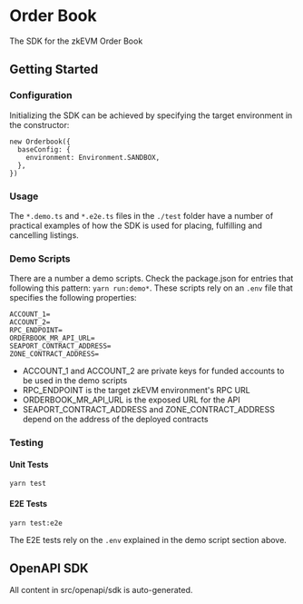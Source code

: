 # Order Book

The SDK for the zkEVM Order Book

## Getting Started

### Configuration

Initializing the SDK can be achieved by specifying the target environment in the constructor:

```
new Orderbook({
  baseConfig: {
    environment: Environment.SANDBOX,
  },
})
```

### Usage

The `*.demo.ts` and `*.e2e.ts` files in the `./test` folder have a number of practical examples of how the SDK is used for placing, fulfilling and cancelling listings.

### Demo Scripts

There are a number a demo scripts. Check the package.json for entries that following this pattern: `yarn run:demo*`. These scripts rely on an `.env` file that specifies the following properties:

```
ACCOUNT_1=
ACCOUNT_2=
RPC_ENDPOINT=
ORDERBOOK_MR_API_URL=
SEAPORT_CONTRACT_ADDRESS=
ZONE_CONTRACT_ADDRESS=
```

* ACCOUNT_1 and ACCOUNT_2 are private keys for funded accounts to be used in the demo scripts
* RPC_ENDPOINT is the target zkEVM environment's RPC URL
* ORDERBOOK_MR_API_URL is the exposed URL for the API
* SEAPORT_CONTRACT_ADDRESS and ZONE_CONTRACT_ADDRESS depend on the address of the deployed contracts

### Testing
#### Unit Tests

`yarn test`

#### E2E Tests

`yarn test:e2e`

The E2E tests rely on the `.env` explained in the demo script section above.

## OpenAPI SDK

All content in src/openapi/sdk is auto-generated.
